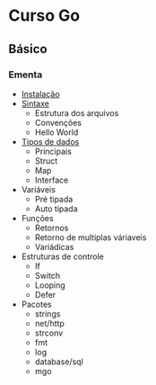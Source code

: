 # Curso Go

## Básico

### Ementa

- [Instalação](https://www.youtube.com/watch?v=WPAMvojPKK0)
- [Sintaxe](https://www.youtube.com/watch?v=WPAMvojPKK0)
  - Estrutura dos arquivos
  - Convenções
  - Hello World
- [Tipos de dados](https://www.youtube.com/watch?v=Q8M-xFOQJEo)
  - Principais
  - Struct
  - Map
  - Interface
- Variáveis
  - Pré tipada
  - Auto tipada
- Funções
  - Retornos
  - Retorno de multiplas váriaveis
  - Variádicas
- Estruturas de controle
  - If
  - Switch
  - Looping
  - Defer
- Pacotes
  - strings
  - net/http
  - strconv
  - fmt
  - log
  - database/sql
  - mgo
